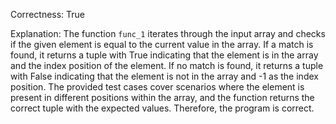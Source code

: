 Correctness: True

Explanation: 
The function `func_1` iterates through the input array and checks if the given element is equal to the current value in the array. If a match is found, it returns a tuple with True indicating that the element is in the array and the index position of the element. If no match is found, it returns a tuple with False indicating that the element is not in the array and -1 as the index position. 
The provided test cases cover scenarios where the element is present in different positions within the array, and the function returns the correct tuple with the expected values. Therefore, the program is correct.